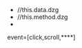 - <div dzg-${title}="dzg"/>  //this.data.dzg
- <div dzg-${event}="dzg"/>  //this.method.dzg
- <div dzg-if=""/>

event=[click,scroll,****]